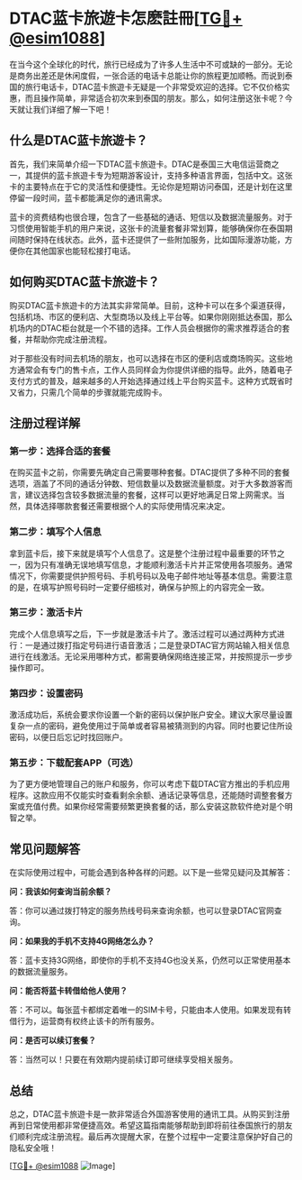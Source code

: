 # DTAC蓝卡旅遊卡怎麽註冊[[TG💪+ @esim1088](https://t.me/s/esim1088)]

在当今这个全球化的时代，旅行已经成为了许多人生活中不可或缺的一部分。无论是商务出差还是休闲度假，一张合适的电话卡总能让你的旅程更加顺畅。而说到泰国的旅行电话卡，DTAC蓝卡旅遊卡无疑是一个非常受欢迎的选择。它不仅价格实惠，而且操作简单，非常适合初次来到泰国的朋友。那么，如何注册这张卡呢？今天就让我们详细了解一下吧！

## 什么是DTAC蓝卡旅遊卡？

首先，我们来简单介绍一下DTAC蓝卡旅遊卡。DTAC是泰国三大电信运营商之一，其提供的蓝卡旅遊卡专为短期游客设计，支持多种语言界面，包括中文。这张卡的主要特点在于它的灵活性和便捷性。无论你是短期访问泰国，还是计划在这里停留一段时间，蓝卡都能满足你的通讯需求。

蓝卡的资费结构也很合理，包含了一些基础的通话、短信以及数据流量服务。对于习惯使用智能手机的用户来说，这张卡的流量套餐非常划算，能够确保你在泰国期间随时保持在线状态。此外，蓝卡还提供了一些附加服务，比如国际漫游功能，方便你在其他国家也能轻松接打电话。

## 如何购买DTAC蓝卡旅遊卡？

购买DTAC蓝卡旅遊卡的方法其实非常简单。目前，这种卡可以在多个渠道获得，包括机场、市区的便利店、大型商场以及线上平台等。如果你刚刚抵达泰国，那么机场内的DTAC柜台就是一个不错的选择。工作人员会根据你的需求推荐适合的套餐，并帮助你完成注册流程。

对于那些没有时间去机场的朋友，也可以选择在市区的便利店或商场购买。这些地方通常会有专门的售卡点，工作人员同样会为你提供详细的指导。此外，随着电子支付方式的普及，越来越多的人开始选择通过线上平台购买蓝卡。这种方式既省时又省力，只需几个简单的步骤就能完成购卡。

## 注册过程详解

### 第一步：选择合适的套餐

在购买蓝卡之前，你需要先确定自己需要哪种套餐。DTAC提供了多种不同的套餐选项，涵盖了不同的通话分钟数、短信数量以及数据流量额度。对于大多数游客而言，建议选择包含较多数据流量的套餐，这样可以更好地满足日常上网需求。当然，具体选择哪款套餐还需要根据个人的实际使用情况来决定。

### 第二步：填写个人信息

拿到蓝卡后，接下来就是填写个人信息了。这是整个注册过程中最重要的环节之一，因为只有准确无误地填写信息，才能顺利激活卡片并正常使用各项服务。通常情况下，你需要提供护照号码、手机号码以及电子邮件地址等基本信息。需要注意的是，在填写护照号码时一定要仔细核对，确保与护照上的内容完全一致。

### 第三步：激活卡片

完成个人信息填写之后，下一步就是激活卡片了。激活过程可以通过两种方式进行：一是通过拨打指定号码进行语音激活；二是登录DTAC官方网站输入相关信息进行在线激活。无论采用哪种方式，都需要确保网络连接正常，并按照提示一步步操作即可。

### 第四步：设置密码

激活成功后，系统会要求你设置一个新的密码以保护账户安全。建议大家尽量设置复杂一点的密码，避免使用过于简单或者容易被猜测到的内容。同时也要记住所设密码，以便日后忘记时找回账户。

### 第五步：下载配套APP（可选）

为了更方便地管理自己的账户和服务，你可以考虑下载DTAC官方推出的手机应用程序。这款应用不仅能实时查看剩余余额、通话记录等信息，还能随时调整套餐方案或充值付费。如果你经常需要频繁更换套餐的话，那么安装这款软件绝对是个明智之举。

## 常见问题解答

在实际使用过程中，可能会遇到各种各样的问题。以下是一些常见疑问及其解答：

**问：我该如何查询当前余额？**

答：你可以通过拨打特定的服务热线号码来查询余额，也可以登录DTAC官网查询。

**问：如果我的手机不支持4G网络怎么办？**

答：蓝卡支持3G网络，即使你的手机不支持4G也没关系，仍然可以正常使用基本的数据流量服务。

**问：能否将蓝卡转借给他人使用？**

答：不可以。每张蓝卡都绑定着唯一的SIM卡号，只能由本人使用。如果发现有转借行为，运营商有权终止该卡的所有服务。

**问：是否可以续订套餐？**

答：当然可以！只要在有效期内提前续订即可继续享受相关服务。

## 总结

总之，DTAC蓝卡旅遊卡是一款非常适合外国游客使用的通讯工具。从购买到注册再到日常使用都非常便捷高效。希望这篇指南能够帮助到即将前往泰国旅行的朋友们顺利完成注册流程。最后再次提醒大家，在整个过程中一定要注意保护好自己的隐私安全哦！

[[TG💪+ @esim1088](https://t.me/s/esim1088) ![Image](https://i.postimg.cc/4NQfJmqS/Snipaste-2025-05-13-00-14-12.png)]